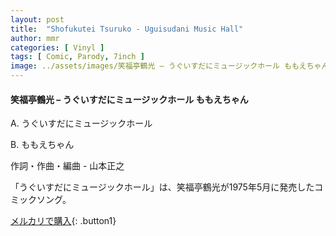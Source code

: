 ```yaml
---
layout: post
title:  "Shofukutei Tsuruko - Uguisudani Music Hall"
author: mmr
categories: [ Vinyl ]
tags: [ Comic, Parody, 7inch ]
image: ../assets/images/笑福亭鶴光 – うぐいすだにミュージックホール ももえちゃん.jpg
---
```


#### 笑福亭鶴光 – うぐいすだにミュージックホール ももえちゃん

A. うぐいすだにミュージックホール

B. ももえちゃん

作詞・作曲・編曲 - 山本正之

「うぐいすだにミュージックホール」は、笑福亭鶴光が1975年5月に発売したコミックソング。

[メルカリで購入](https://jp.mercari.com/item/m92548718770){: .button1}

